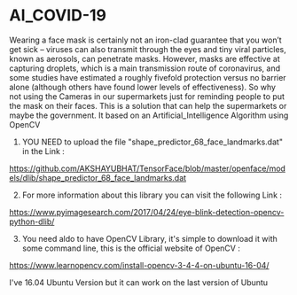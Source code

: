 # AI_COVID-19

Wearing a face mask is certainly not an iron-clad guarantee that you won’t get sick – viruses can also transmit through the eyes and tiny viral particles, known as aerosols, can penetrate masks. However, masks are effective at capturing droplets, which is a main transmission route of coronavirus, and some studies have estimated a roughly fivefold protection versus no barrier alone (although others have found lower levels of effectiveness). So why not using the Cameras in our supermarkets just for reminding people to put the mask on their faces.  This is a solution that can help the supermarkets or maybe the government. It based on an Artificial_Intelligence Algorithm using OpenCV

1. YOU NEED to upload the file "shape_predictor_68_face_landmarks.dat" in the Link : 

  https://github.com/AKSHAYUBHAT/TensorFace/blob/master/openface/models/dlib/shape_predictor_68_face_landmarks.dat

2. For more information about this library you can visit the following Link : 
  
  https://www.pyimagesearch.com/2017/04/24/eye-blink-detection-opencv-python-dlib/
  
3. You need aldo to have OpenCV Library, it's simple to download it with some command line, this is the official website of OpenCV :
  
  https://www.learnopencv.com/install-opencv-3-4-4-on-ubuntu-16-04/
  
I've 16.04 Ubuntu Version but it can work on the last version of Ubuntu 
